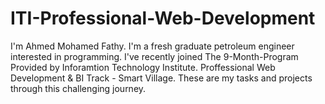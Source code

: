 # ITI-Professional-Web-Development
I'm Ahmed Mohamed Fathy.
I'm a fresh graduate petroleum engineer interested in programming.
I've recently joined The 9-Month-Program Provided by Inforamtion Technology Institute.
Proffessional Web Development & BI Track - Smart Village.
These are my tasks and projects through this challenging journey.
